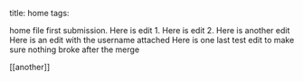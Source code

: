 title: home
tags: 

home file first submission.
Here is edit 1.
Here is edit 2.
Here is another edit
Here is an edit with the username attached
Here is one last test edit to make sure nothing broke after the merge

[[another]]